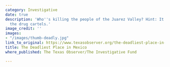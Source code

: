 ```yaml
---
category: Investigative
date: true
description: 'Who''s killing the people of the Juarez Valley? Hint: It''s not just
  the drug cartels.'
image_credit: ''
images:
- "/images/thumb-deadly.jpg"
link_to_original: https://www.texasobserver.org/the-deadliest-place-in-mexico/
title: The Deadliest Place in Mexico
where_published: The Texas Observer/The Investigative Fund

---
```


